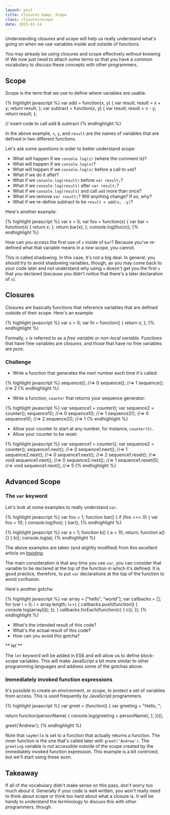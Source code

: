 ```yaml
---
layout: post
title: Closures &amp; Scope
class: closures+scope
date: 2015-01-14
---
```


Understanding _closures_ and _scope_ will help us really understand what's going on when we use variables inside and outside of functions.

You may already be using closures and scope effectively without knowing it! We now just need to attach some terms so that you have a common vocabulary to discuss these concepts with other programmers.

## Scope

Scope is the term that we use to define where variables are usable.

{% highlight javascript %}
var add = function(x, y) {
  var result;
  result = x + y;
  return result;
};
var subtract = function(x, y) {
  var result;
  result = x - y;
  return result;
};

// insert code to call add & subtract
{% endhighlight %}

In the above example, `x`, `y`, and `result` are the names of variables that
are defined in two different functions.

Let's ask some questions in order to better understand scope:

* What will happen if we `console.log(z)` (where the comment is)?
* What will happen if we `console.log(x)`?
* What will happen if we `console.log(x)` before a call to `add`?
* What if we do it after?
* What if we `console.log(result)` before `var result;`?
* What if we `console.log(result)` after `var result;`?
* What if we `console.log(result)` and call `add` more than once?
* What if we remove `var result;`? Will anything change? If so, why?
* What if we re-define subtract to be `result = add(x, -y)`?

Here's another example:

{% highlight javascript %}
var x = 0;
var foo = function(x) {
  var bar = function(x) {
    return x;
  };
  return bar(x);
};
console.log(foo(x));
{% endhighlight %}

How can you access the first use of `x` inside of `bar`? Because you've re-defined what that variable means in a _new scope_, you cannot.

This is called shadowing. In this case, it's not a big deal. In general, you should try to avoid shadowing variables, though, as you may come back to your code later and not understand why using `x` doesn't get you the first `x` that you declared (because you didn't notice that there's a later declaration of `x`).

## Closures

Closures are basically functions that reference variables that are defined outside of their scope. Here's an example:

{% highlight javascript %}
var x = 0;
var fn = function() {
  return x;
};
{% endhighlight %}

Formally, `x` is referred to as a _free variable_ or _non-local variable_. Functions that have free variables are _closures_, and those that have no free variables are _pure_.


### Challenge

* Write a function that generates the next number each time it's called:

{% highlight javascript %}
sequence(); //=> 0
sequence(); //=> 1
sequence(); //=> 2
{% endhighlight %}

* Write a function, `counter` that returns your sequence generator:

{% highlight javascript %}
var sequence1 = counter();
var sequence2 = counter();
sequence1(); //=> 0
sequence1(); //=> 1
sequence2(); //=> 0
sequence1(); //=> 2
sequence2(); //=> 1
{% endhighlight %}

* Allow your counter to start at any number, for instance, `counter(5)`.
* Allow your counter to be reset:

{% highlight javascript %}
var sequence1 = counter();
var sequence2 = counter();
sequence1.next(); //=> 0
sequence1.next(); //=> 1
sequence2.next(); //=> 0
sequence1.next(); //=> 2
sequence1.reset(); //=> void
sequence1.next(); //=> 0
sequence2.next(); //=> 1
sequence1.reset(5); //=> void
sequence1.next(); //=> 5
{% endhighlight %}

## Advanced Scope

### The `var` keyword

Let's look at some examples to really understand `var`.

{% highlight javascript %}
var foo = 1;
function bar() {
  if (foo === 0) {
    var foo = 10;
  }
  console.log(foo);
}
bar();
{% endhighlight %}

{% highlight javascript %}
var a = 1;
function b() {
  a = 10;
  return;
  function a() {}
}
b();
console.log(a);
{% endhighlight %}

The above examples are taken (and slightly modified) from this excellent article on [_hoisting_][hoisting].

The main consideration is that any time you use `var`, you can consider that variable to be declared at the top of the function in which it's defined. It is good practice, therefore, to put `var` declarations at the top of the function to avoid confusion.

Here's another gotcha:

{% highlight javascript %}
var array = ["hello", "world"];
var callbacks = [];
for (var i = 0; i < array.length; i++) {
  callbacks.push(function() {
    console.log(array[i]);
  });
}
callbacks.forEach(function(c) { c(); });
{% endhighlight %}

* What's the intended result of this code?
* What's the actual result of this code?
* How can you avoid this gotcha?

<aside>
  **`let`**

  The `let` keyword will be added in ES6 and will allow us to define block-scope variables. This will make JavaScript a bit more similar to other programming languages and address some of the gotchas above.
</aside>

### Immediately invoked function expressions

It's possible to create an environment, or scope, to protect a set of variables from access. This is used frequently by JavaScript programmers.

{% highlight javascript %}
var greet = (function() {
  var greeting = "Hello, ";

  return function(personName) {
    console.log(greeting + personName);
  };
})();

greet('Andrew');
{% endhighlight %}

Note that `sayHello` is set to a function that actually returns a function. The inner function is the one that's called later with `greet('Andrew')`. The `greeting` variable is not accessible outside of the scope created by the immediately invoked function expression. This example is a bit contrived, but we'll start using these soon.

## Takeaway

If all of the vocabulary didn't make sense on this pass, don't worry too much about it. Generally if your code is well written, you won't really need to think about scope or think too hard about what a closure is. It will be handy to understand the terminology to discuss this with other programmers, though.

[hoisting]: http://www.adequatelygood.com/JavaScript-Scoping-and-Hoisting.html
